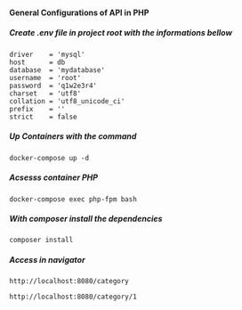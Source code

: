 #### General Configurations of API in PHP

#####  Create .env file in project root with the informations bellow

```
driver    = 'mysql'
host      = db
database  = 'mydatabase'
username  = 'root'
password  = 'q1w2e3r4'
charset   = 'utf8'
collation = 'utf8_unicode_ci'
prefix    = ''
strict    = false
```

##### Up Containers with the command

```
docker-compose up -d
```

##### Acsesss container PHP

```
docker-compose exec php-fpm bash
```
##### With composer install the dependencies

```
composer install
```

##### Access in navigator

```
http://localhost:8080/category
```
```
http://localhost:8080/category/1
```
